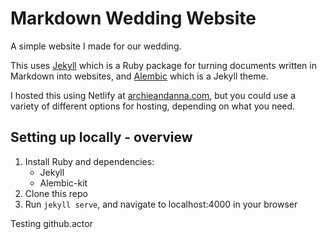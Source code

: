 # Markdown Wedding Website

A simple website I made for our wedding.

This uses [Jekyll](http://jekyllrb.com/) which is a Ruby package for turning documents written in Markdown into websites, and [Alembic](https://alembic.darn.es/) which is a Jekyll theme.

I hosted this using Netlify at [archieandanna.com](https://archieandanna.com/), but you could use a variety of different options for hosting, depending on what you need.

## Setting up locally - overview

1. Install Ruby and dependencies:
    - Jekyll
    - Alembic-kit
2. Clone this repo
3. Run `jekyll serve`, and navigate to localhost:4000 in your browser


Testing github.actor